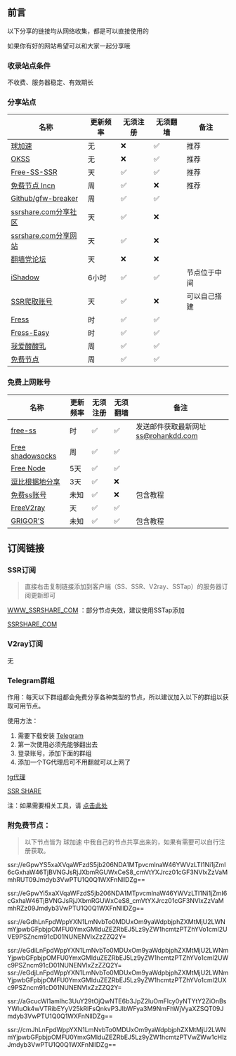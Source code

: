 ## 前言

以下分享的链接均从网络收集，都是可以直接使用的

如果你有好的网站希望可以和大家一起分享哦

### 收录站点条件

不收费、服务器稳定、有效期长



### 分享站点


| 名称                                                         | 更新频率 | 无须注册 | 无须翻墙 | 备注         |
| ------------------------------------------------------------ | -------- | -------- | -------- | ------------ |
| [球加速](https://qiujiasu.net/?iv=1242)                      | 无       | ❌        | ✅        | 推荐         |
| [OKSS](https://web2019.okss.xyz/auth/register?code=code)     | 无       | ❌        | ✅        | 推荐         |
| [Free-SS-SSR](https://github.com/dxxzst/Free-SS-SSR)         | 天       | ✅        | ✅        | 推荐         |
| [免费节点 Incn](https://lncn.org/)                           | 周       | ✅        | ❌        | 推荐         |
| [Github/gfw-breaker](https://github.com/gfw-breaker/ssr-accounts) | 周       | ✅        | ✅        |              |
| [ssrshare.com分享社区](https://www.ssrshare.com/forums/ssr-socks-v2ray.2/) | 天       | ✅        | ❌        |              |
| [ssrshare.com分享网站](https://www.ssrtool.com/tool/free_ssr) | 天       | ✅        | ❌        |              |
| [翻墙党论坛](https://fanqiangdang.com/)                      | 天       | ❌        | ❌        |              |
| [iShadow](https://d.ishadowx.com/)                           | 6小时    | ✅        | ✅        | 节点位于中间 |
| [SSR爬取账号](http://ss.pythonic.life/)                      | 天       | ✅        | ❌        | 可以自己搭建 |
| [Fress](https://a.freess.biz/#portfolio-preview)             | 时       | ✅        | ✅        |              |
| [Fress-Easy](https://do.freess.today/)                       | 时       | ✅        | ✅        |              |
| [我爱酸酸乳](http://52ss.fun/)                               | 周       | ✅        | ✅        |              |
| [免费节点](https://free-ss.site/)                               | 周       | ✅        | ✅        |              |


### 免费上网账号

| 名称                                                      | 更新频率 | 无须注册 | 无须翻墙 | 备注                                 |
| --------------------------------------------------------- | -------- | -------- | -------- | ------------------------------------ |
| [free-ss](https://free-ss.ooo/)                           | 时       | ✅        | ✅        | 发送邮件获取最新网址 ss@rohankdd.com |
| [Free shadowsocks](https://free1.gyteng.com/)             | 周       | ✅        | ✅        |                                      |
| [Free Node](http://cacss.me/)                             | 5天      | ✅        | ✅        |                                      |
| [逗比根据地分享](https://doubibackup.com/95f80__8.html)   | 3天      | ✅        | ❌        |                                      |
| [免费ss账号](https://free.yitianjianss.com/)              | 未知     | ✅        | ❌        | 包含教程                             |
| [FreeV2ray](https://connect.freev2ray.org/)               | 天       | ✅        | ✅        |                                      |
| [GRIGOR'S](https://gdmi.weebly.com/3118523398online.html) | 未知     | ✅        | ✅        | 包含教程                             |



## 订阅链接

### SSR订阅

> 直接右击复制链接添加到客户端（SS、SSR、V2ray、SSTap）的服务器订阅更新即可

[WWW_SSRSHARE_COM](https://raw.githubusercontent.com/ImLaoD/sub/master/ssrshare.com) ：部分节点失效，建议使用SSTap添加

[SSRSHARE_COM](https://yzzz.ml/freessr)

### V2ray订阅

无

### Telegram群组

作用：每天以下群组都会免费分享各种类型的节点，所以建议加入以下的群组以获取可用节点。

使用方法：

1. 需要下载安装 [Telegram](https://telegram.org/)
2. 第一次使用必须先能够翻出去
3. 登录账号，添加下面的群组
4. 添加一个TG代理后可不用翻就可以上网了

[tg代理](https://t.me/socks5list)

[SSR SHARE](https://t.me/gyjclub)

注：如果需要相关工具，请 [点击此处](https://github.com/it-andy-hou/fq)

### 附免费节点：

> 以下节点皆为 球加速 中我自己的节点共享出来的，如果有需要可以自行注册获取。

ssr://eGpwYS5xaXVqaWFzdS5jb206NDA1MTpvcmlnaW46YWVzLTI1Ni1jZmI6cGxhaW46TjBVNGJsRjJXbmRGUWxCeS8_cmVtYXJrcz01cGF3NVlxZzVaMmhRUT09Jmdyb3VwPTU1Q0Q1WXFnNllDZg==

ssr://eGpwYi5xaXVqaWFzdS5jb206NDA1MTpvcmlnaW46YWVzLTI1Ni1jZmI6cGxhaW46TjBVNGJsRjJXbmRGUWxCeS8_cmVtYXJrcz01cGF3NVlxZzVaMmhRZz09Jmdyb3VwPTU1Q0Q1WXFnNllDZg==

ssr://eGdhLnFpdWppYXN1LmNvbTo0MDUxOm9yaWdpbjphZXMtMjU2LWNmYjpwbGFpbjpOMFU0YmxGMlduZEZRbEJ5Lz9yZW1hcmtzPTZhYVo1cml2UVE9PSZncm91cD01NUNENVlxZzZZQ2Y=

ssr://eGdiLnFpdWppYXN1LmNvbTo0MDUxOm9yaWdpbjphZXMtMjU2LWNmYjpwbGFpbjpOMFU0YmxGMlduZEZRbEJ5Lz9yZW1hcmtzPTZhYVo1cml2UWc9PSZncm91cD01NUNENVlxZzZZQ2Y=
ssr://eGdjLnFpdWppYXN1LmNvbTo0MDUxOm9yaWdpbjphZXMtMjU2LWNmYjpwbGFpbjpOMFU0YmxGMlduZEZRbEJ5Lz9yZW1hcmtzPTZhYVo1cml2UXc9PSZncm91cD01NUNENVlxZzZZQ2Y=

ssr://aGcucWl1amlhc3UuY29tOjQwNTE6b3JpZ2luOmFlcy0yNTYtY2ZiOnBsYWluOk4wVTRibEYyV25kRlFsQnkvP3JlbWFya3M9NmFhWjVyaXZSQT09Jmdyb3VwPTU1Q0Q1WXFnNllDZg==

ssr://cmJhLnFpdWppYXN1LmNvbTo0MDUxOm9yaWdpbjphZXMtMjU2LWNmYjpwbGFpbjpOMFU0YmxGMlduZEZRbEJ5Lz9yZW1hcmtzPTVwZWw1cHlzJmdyb3VwPTU1Q0Q1WXFnNllDZg==


